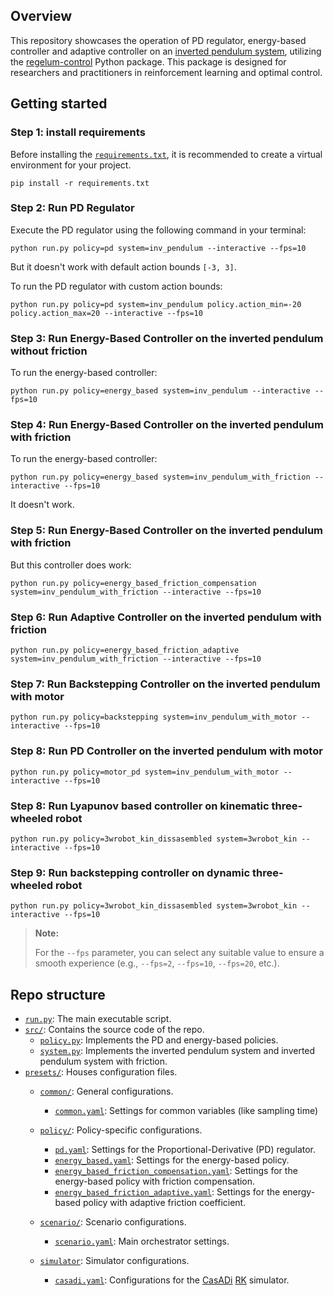## Overview 

This repository showcases the operation of PD regulator, energy-based controller and adaptive controller on an [inverted pendulum system](https://regelum.aidynamic.io/systems/inv_pendulum/), utilizing the [regelum-control](https://regelum.aidynamic.io/systems/inv_pendulum/) Python package. This package is designed for researchers and practitioners in reinforcement learning and optimal control.

## Getting started


### Step 1: install requirements

Before installing the [`requirements.txt`](./requirements.txt), it is recommended to create a virtual environment for your project.

```shell
pip install -r requirements.txt
```

### Step 2: Run PD Regulator

Execute the PD regulator using the following command in your terminal:

```shell
python run.py policy=pd system=inv_pendulum --interactive --fps=10
```    

But it doesn't work with default action bounds `[-3, 3]`.

To run the PD regulator with custom action bounds:


```shell
python run.py policy=pd system=inv_pendulum policy.action_min=-20 policy.action_max=20 --interactive --fps=10
```  

### Step 3: Run Energy-Based Controller on the inverted pendulum without friction

To run the energy-based controller:

```shell
python run.py policy=energy_based system=inv_pendulum --interactive --fps=10
```  

### Step 4: Run Energy-Based Controller on the inverted pendulum with friction

To run the energy-based controller:

```shell
python run.py policy=energy_based system=inv_pendulum_with_friction --interactive --fps=10
```  

It doesn't work.

### Step 5: Run Energy-Based Controller on the inverted pendulum with friction

But this controller does work:

```shell
python run.py policy=energy_based_friction_compensation system=inv_pendulum_with_friction --interactive --fps=10
```  


### Step 6: Run Adaptive Controller on the inverted pendulum with friction


```shell
python run.py policy=energy_based_friction_adaptive system=inv_pendulum_with_friction --interactive --fps=10
```  

### Step 7: Run Backstepping Controller on the inverted pendulum with motor


```shell
python run.py policy=backstepping system=inv_pendulum_with_motor --interactive --fps=10 
``` 

### Step 8: Run PD Controller on the inverted pendulum with motor


```shell
python run.py policy=motor_pd system=inv_pendulum_with_motor --interactive --fps=10 
```  


### Step 8: Run Lyapunov based controller on kinematic three-wheeled robot

```shell
python run.py policy=3wrobot_kin_dissasembled system=3wrobot_kin --interactive --fps=10
```  

### Step 9: Run backstepping controller on dynamic three-wheeled robot

```shell
python run.py policy=3wrobot_kin_dissasembled system=3wrobot_kin --interactive --fps=10
```  


> **Note:**
>
> For the `--fps` parameter, you can select any suitable value to ensure a smooth experience (e.g., `--fps=2`, `--fps=10`, `--fps=20`, etc.).

## Repo structure

- [`run.py`](./run.py): The main executable script.
- [`src/`](./src/): Contains the source code of the repo.
    - [`policy.py`](./src/policy.py): Implements the PD and energy-based policies.
    - [`system.py`](./src/system.py): Implements the inverted pendulum system and inverted pendulum system with friction.
- [`presets/`](./presets/): Houses configuration files.
    - [`common/`](./presets/common): General configurations.
        - [`common.yaml`](./presets/common/common.yaml): Settings for common variables (like sampling time)
    - [`policy/`](./presets/policy/): Policy-specific configurations.
        - [`pd.yaml`](./presets/policy/pd.yaml): Settings for the Proportional-Derivative (PD) regulator.
        - [`energy_based.yaml`](./presets/policy/energy_based.yaml): Settings for the energy-based policy.
        - [`energy_based_friction_compensation.yaml`](./presets/policy/energy_based_friction_compensation.yaml): Settings for the energy-based policy with friction compensation.
        - [`energy_based_friction_adaptive.yaml`](./presets/policy/energy_based_friction_adaptive.yaml): Settings for the energy-based policy with adaptive friction coefficient.


    - [`scenario/`](./presets/scenario/): Scenario configurations.
        - [`scenario.yaml`](./presets/scenario/scenario.yaml): Main orchestrator settings.
    - [`simulator`](./presets/simulator/): Simulator configurations.
        - [`casadi.yaml`](./presets/simulator/casadi.yaml): Configurations for the [CasADi](https://web.casadi.org/) [RK](https://en.wikipedia.org/wiki/Runge%E2%80%93Kutta_methods) simulator.


